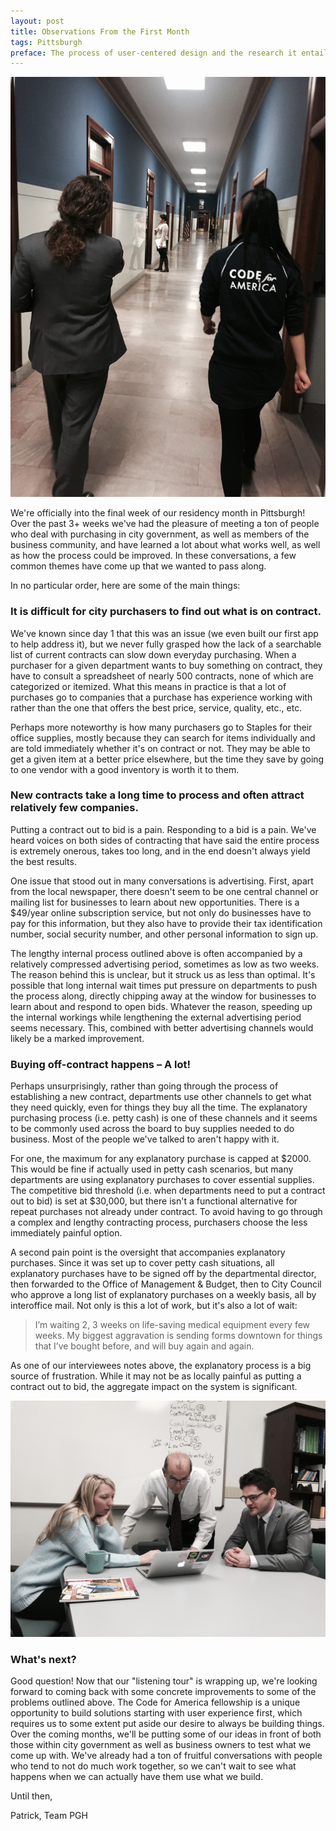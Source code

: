 ```yaml
---
layout: post
title: Observations From the First Month
tags: Pittsburgh
preface: The process of user-centered design and the research it entails fascinated me during my experience as a Code for America Fellow. This transmission from the field outlines some of the main problem areas we identified during our initial research period.
---
```

![Shelly and Henry in City Hall](/img/pgh_city_hall.jpg)

We're officially into the final week of our residency month in Pittsburgh! Over the past 3+ weeks we've had the pleasure of meeting a ton of people who deal with purchasing in city government, as well as members of the business community, and have learned a lot about what works well, as well as how the process could be improved. In these conversations, a few common themes have come up that we wanted to pass along.

In no particular order, here are some of the main things:

### It is difficult for city purchasers to find out what is on contract.

We've known since day 1 that this was an issue (we even built our first app to help address it), but we never fully grasped how the lack of a searchable list of current contracts can slow down everyday purchasing. When a purchaser for a given department wants to buy something on contract, they have to consult a spreadsheet of nearly 500 contracts, none of which are categorized or itemized. What this means in practice is that a lot of purchases go to companies that a purchase has experience working with rather than the one that offers the best price, service, quality, etc., etc.

Perhaps more noteworthy is how many purchasers go to Staples for their office supplies, mostly because they can search for items individually and are told immediately whether it's on contract or not. They may be able to get a given item at a better price elsewhere, but the time they save by going to one vendor with a good inventory is worth it to them.

### New contracts take a long time to process and often attract relatively few companies.

Putting a contract out to bid is a pain. Responding to a bid is a pain. We've heard voices on both sides of contracting that have said the entire process is extremely onerous, takes too long, and in the end doesn't always yield the best results.

One issue that stood out in many conversations is advertising. First, apart from the local newspaper, there doesn't seem to be one central channel or mailing list for businesses to learn about new opportunities. There is a $49/year online subscription service, but not only do businesses have to pay for this information, but they also have to provide their tax identification number, social security number, and other personal information to sign up.

The lengthy internal process outlined above is often accompanied by a relatively compressed advertising period, sometimes as low as two weeks. The reason behind this is unclear, but it struck us as less than optimal. It's possible that long internal wait times put pressure on departments to push the process along, directly chipping away at the window for businesses to learn about and respond to open bids. Whatever the reason, speeding up the internal workings while lengthening the external advertising period seems necessary. This, combined with better advertising channels would likely be a marked improvement.

### Buying off-contract happens – A lot!

Perhaps unsurprisingly, rather than going through the process of establishing a new contract, departments use other channels to get what they need quickly, even for things they buy all the time. The explanatory purchasing process (i.e. petty cash) is one of these channels and it seems to be commonly used across the board to buy supplies needed to do business. Most of the people we've talked to aren't happy with it.

For one, the maximum for any explanatory purchase is capped at $2000. This would be fine if actually used in petty cash scenarios, but many departments are using explanatory purchases to cover essential supplies. The competitive bid threshold (i.e. when departments need to put a contract out to bid) is set at $30,000, but there isn't a functional alternative for repeat purchases not already under contract. To avoid having to go through a complex and lengthy contracting process, purchasers choose the less immediately painful option.

A second pain point is the oversight that accompanies explanatory purchases. Since it was set up to cover petty cash situations, all explanatory purchases have to be signed off by the departmental director, then forwarded to the Office of Management & Budget, then to City Council who approve a long list of explanatory purchases on a weekly basis, all by interoffice mail. Not only is this a lot of work, but it's also a lot of wait:

> I’m waiting 2, 3 weeks on life-saving medical equipment every few weeks. My biggest aggravation is sending forms downtown for things that I’ve bought before, and will buy again and again.

As one of our interviewees notes above, the explanatory process is a big source of frustration. While it may not be as locally painful as putting a contract out to bid, the aggregate impact on the system is significant.

![Ben meets with OMB](/img/pgh_omb.jpg)

### What's next?

Good question! Now that our "listening tour" is wrapping up, we're looking forward to coming back with some concrete improvements to some of the problems outlined above. The Code for America fellowship is a unique opportunity to build solutions starting with user experience first, which requires us to some extent put aside our desire to always be building things. Over the coming months, we'll be putting some of our ideas in front of both those within city government as well as business owners to test what we come up with. We've already had a ton of fruitful conversations with people who tend to not do much work together, so we can't wait to see what happens when we can actually have them use what we build.

Until then,

Patrick, Team PGH

